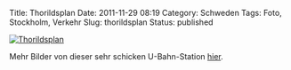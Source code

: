 Title: Thorildsplan
Date: 2011-11-29 08:19
Category: Schweden
Tags: Foto, Stockholm, Verkehr
Slug: thorildsplan
Status: published

[![Thorildsplan](/pic/thorilds1_s.jpg "Thorildsplan")](/pic/thorilds1_l.jpg)

Mehr Bilder von dieser sehr schicken U-Bahn-Station
[hier](https://plus.google.com/photos/100638413644752125746/albums/5675921369533918817).

